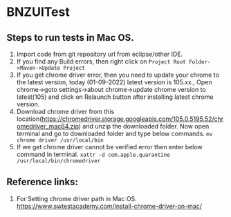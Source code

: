 # BNZUITest

## Steps to run tests in Mac OS.
1. Import code from git repository url from eclipse/other IDE.
2. If you find any Build errors, then right click on `Project Root Folder->Maven->Update Project`
3. If you get chrome driver error, then you need to update your chrome to the latest version, today (01-09-2022) latest version is 105.xx., Open chrome->goto settings->about chrome->update chrome version to latest(105) and click on Relaunch button after installing latest chrome version.
4. Download chrome driver from this location(https://chromedriver.storage.googleapis.com/105.0.5195.52/chromedriver_mac64.zip) and unzip the downloaded folder. Now open terminal and go to downloaded folder and type below commands. 
`mv chrome driver /usr/local/bin`
5. If we get chrome driver cannot be verified error then enter below command in terminal. `xattr -d com.apple.quarantine /usr/local/bin/chromedriver`








## Reference links:
1. For Setting chrome driver path in Mac OS. https://www.swtestacademy.com/install-chrome-driver-on-mac/

